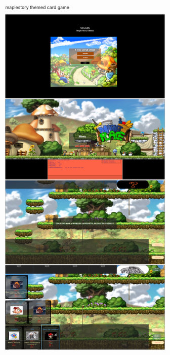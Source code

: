 maplestory themed card game

![Main menu](https://github.com/jj0309/portfolio/blob/master/contentData/ProjectImg/maplestory/maple1.png)
![Main menu](https://github.com/jj0309/portfolio/blob/master/contentData/ProjectImg/maplestory/maple2.png)
![Main menu](https://github.com/jj0309/portfolio/blob/master/contentData/ProjectImg/maplestory/maple3.png)
![Main menu](https://github.com/jj0309/portfolio/blob/master/contentData/ProjectImg/maplestory/maple4.png)
